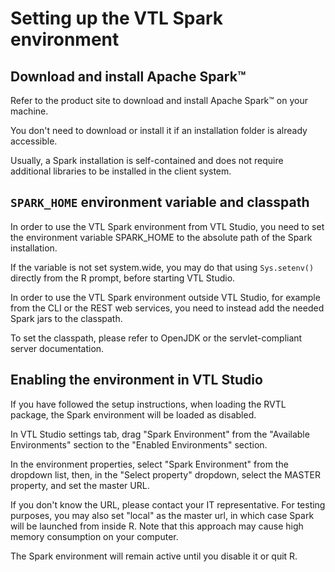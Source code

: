 # Setting up the VTL Spark environment

## Download and install Apache Spark™

Refer to the product site to download and install Apache Spark™ on your machine.

You don't need to download or install it if an installation folder is already accessible.

Usually, a Spark installation is self-contained and does not require additional libraries 
to be installed in the client system. 

## `SPARK_HOME` environment variable and classpath 

In order to use the VTL Spark environment from VTL Studio, you need to set the environment 
variable SPARK_HOME to the absolute path of the Spark installation.

If the variable is not set system.wide, you may do that using `Sys.setenv()` directly 
from the R prompt, before starting VTL Studio.

In order to use the VTL Spark environment outside VTL Studio, for example from the CLI or
the REST web services, you need to instead add the needed Spark jars to the classpath.

To set the classpath, please refer to OpenJDK or the servlet-compliant server documentation.

## Enabling the environment in VTL Studio

If you have followed the setup instructions, when loading the RVTL package,
the Spark environment will be loaded as disabled.

In VTL Studio settings tab, drag "Spark Environment" from the "Available Environments"
section to the "Enabled Environments" section.

In the environment properties, select "Spark Environment" from the dropdown list, 
then, in the "Select property" dropdown, select the MASTER property, and set the master 
URL. 

If you don't know the URL, please contact your IT representative. For testing purposes,
you may also set "local" as the master url, in which case Spark will be launched from inside 
R. Note that this approach may cause high memory consumption on your computer. 

The Spark environment will remain active until you disable it or quit R.   